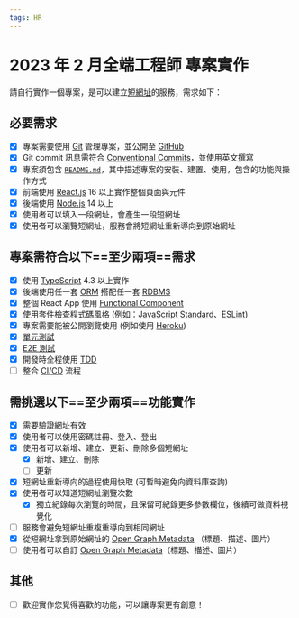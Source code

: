 ```yaml
---
tags: HR
---
```


# 2023 年 2 月全端工程師 專案實作

請自行實作一個專案，是可以建立[短網址](https://en.wikipedia.org/wiki/URL_shortening)的服務，需求如下：

## 必要需求

- [x] 專案需要使用 [Git](https://git-scm.com/) 管理專案，並公開至 [GitHub](https://github.com/)
- [x] Git commit 訊息需符合 [Conventional Commits](https://www.conventionalcommits.org/zh-hant/v1.0.0/)，並使用英文撰寫
- [x] 專案須包含 [`README.md`](https://docs.github.com/en/github/creating-cloning-and-archiving-repositories/creating-a-repository-on-github/about-readmes)，其中描述專案的安裝、建置、使用，包含的功能與操作方式
- [x] 前端使用 [React.js](https://zh-hant.reactjs.org/) 16 以上實作整個頁面與元件
- [x] 後端使用 [Node.js](https://nodejs.org/en/) 14 以上
- [x] 使用者可以填入一段網址，會產生一段短網址
- [x] 使用者可以瀏覽短網址，服務會將短網址重新導向到原始網址

## 專案需符合以下==至少兩項==需求

- [x] 使用 [TypeScript](https://www.typescriptlang.org/) 4.3 以上實作
- [x] 後端使用任一套 [ORM](https://en.wikipedia.org/wiki/Object%E2%80%93relational_mapping) 搭配任一套 [RDBMS](https://en.wikipedia.org/wiki/Relational_database)
- [x] 整個 React App 使用 [Functional Component](https://reactjs.org/docs/components-and-props.html#function-and-class-components)
- [x] 使用套件檢查程式碼風格 (例如：[JavaScript Standard](https://standardjs.com/)、[ESLint](https://eslint.org/))
- [x] 專案需要能被公開瀏覽使用 (例如使用 [Heroku](https://www.heroku.com/))
- [x] [單元測試](https://en.wikipedia.org/wiki/Unit_testing)
- [x] [E2E 測試](https://www.browserstack.com/guide/end-to-end-testing)
- [x] 開發時全程使用 [TDD](https://en.wikipedia.org/wiki/Test-driven_development)
- [ ] 整合 [CI/CD](https://en.wikipedia.org/wiki/CI/CD) 流程

## 需挑選以下==至少兩項==功能實作

- [x] 需要驗證網址有效
- [x] 使用者可以使用密碼註冊、登入、登出
- [x] 使用者可以新增、建立、更新、刪除多個短網址
  - [x] 新增、建立、刪除
  - [ ] 更新
- [x] 短網址重新導向的過程使用快取 (可暫時避免向資料庫查詢)
- [x] 使用者可以知道短網址瀏覽次數
  - [x] 獨立紀錄每次瀏覽的時間，且保留可紀錄更多參數欄位，後續可做資料視覺化
- [ ] 服務會避免短網址重複重導向到相同網址
- [x] 從短網址拿到原始網址的 [Open Graph Metadata](https://ogp.me/) （標題、描述、圖片）
- [ ] 使用者可以自訂 [Open Graph Metadata](https://ogp.me/)（標題、描述、圖片）

## 其他

- [ ] 歡迎實作您覺得喜歡的功能，可以讓專案更有創意！
